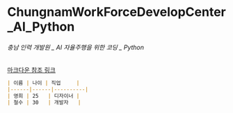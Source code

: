 # ChungnamWorkForceDevelopCenter_AI_Python
###### 충남 인력 개발원 _ AI 자율주행을 위한 코딩 _ Python

[마크다운 참조 링크](https://gist.github.com/ihoneymon/652be052a0727ad59601)

```md
| 이름 | 나이 | 직업     |
|------|------|----------|
| 영희 | 25   | 디자이너 |
| 철수 | 30   | 개발자   |
